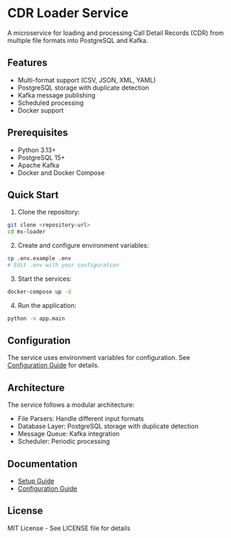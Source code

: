 # CDR Loader Service

A microservice for loading and processing Call Detail Records (CDR) from multiple file formats into PostgreSQL and Kafka.

## Features

- Multi-format support (CSV, JSON, XML, YAML)
- PostgreSQL storage with duplicate detection
- Kafka message publishing
- Scheduled processing
- Docker support

## Prerequisites

- Python 3.13+
- PostgreSQL 15+
- Apache Kafka
- Docker and Docker Compose

## Quick Start

1. Clone the repository:
```bash
git clone <repository-url>
cd ms-loader
```

2. Create and configure environment variables:
```bash
cp .env.example .env
# Edit .env with your configuration
```

3. Start the services:
```bash
docker-compose up -d
```

4. Run the application:
```bash
python -m app.main
```

## Configuration

The service uses environment variables for configuration. See [Configuration Guide](docs/configuration.md) for details.

## Architecture

The service follows a modular architecture:
- File Parsers: Handle different input formats
- Database Layer: PostgreSQL storage with duplicate detection
- Message Queue: Kafka integration
- Scheduler: Periodic processing

## Documentation

- [Setup Guide](docs/setup.md)
- [Configuration Guide](docs/configuration.md)

## License

MIT License - See LICENSE file for details